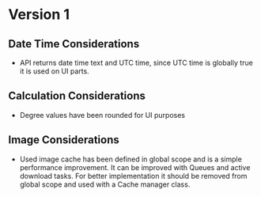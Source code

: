 # Version 1

## Date Time Considerations

* API returns date time text and UTC time, since UTC time is globally true it is used on UI parts.

## Calculation Considerations

* Degree values have been rounded for UI purposes

## Image Considerations

* Used image cache has been defined in global scope and is a simple performance improvement. It can be improved with Queues and active download tasks. For better implementation it should be removed from global scope and used with a Cache manager class.
